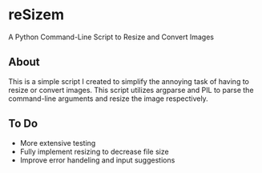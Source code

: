 # reSizem
A Python Command-Line Script to Resize and Convert Images

## About 
This is a simple script I created to simplify the annoying task of having to resize or convert images. This script utilizes argparse and PIL to parse the command-line arguments and resize the image respectively. 

## To Do
* More extensive testing
* Fully implement resizing to decrease file size
* Improve error handeling and input suggestions 

